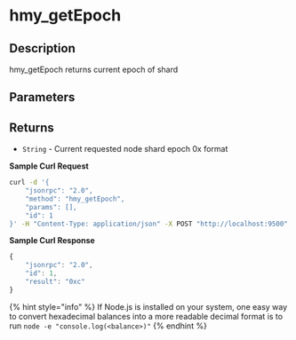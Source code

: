 # hmy\_getEpoch

## Description

hmy\_getEpoch returns current epoch of shard

## Parameters

## Returns

* `String` - Current requested node shard epoch 0x format

**Sample Curl Request**

```bash
curl -d '{
    "jsonrpc": "2.0",
    "method": "hmy_getEpoch",
    "params": [],
    "id": 1
}' -H "Content-Type: application/json" -X POST "http://localhost:9500"
```

**Sample Curl Response**

```javascript
{
    "jsonrpc": "2.0",
    "id": 1,
    "result": "0xc"
}
```

{% hint style="info" %}
If Node.js is installed on your system, one easy way to convert hexadecimal balances into a more readable decimal format is to run `node -e "console.log(<balance>)"`
{% endhint %}


